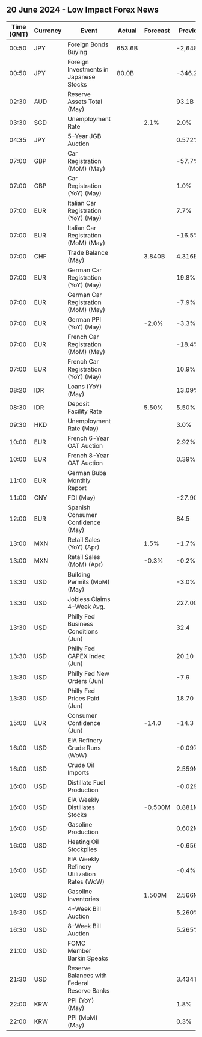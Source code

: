 ## 20 June 2024 - Low Impact Forex News

| Time (GMT) | Currency | Event | Actual | Forecast | Previous |
|------|----------|-------|--------|----------|----------|
| 00:50 | JPY | Foreign Bonds Buying | 653.6B |  | -2,648.6B |
| 00:50 | JPY | Foreign Investments in Japanese Stocks | 80.0B |  | -346.2B |
| 02:30 | AUD | Reserve Assets Total (May) |  |  | 93.1B |
| 03:30 | SGD | Unemployment Rate |  | 2.1% | 2.0% |
| 04:35 | JPY | 5-Year JGB Auction |  |  | 0.572% |
| 07:00 | GBP | Car Registration (MoM) (May) |  |  | -57.7% |
| 07:00 | GBP | Car Registration (YoY) (May) |  |  | 1.0% |
| 07:00 | EUR | Italian Car Registration (YoY) (May) |  |  | 7.7% |
| 07:00 | EUR | Italian Car Registration (MoM) (May) |  |  | -16.5% |
| 07:00 | CHF | Trade Balance (May) |  | 3.840B | 4.316B |
| 07:00 | EUR | German Car Registration (YoY) (May) |  |  | 19.8% |
| 07:00 | EUR | German Car Registration (MoM) (May) |  |  | -7.9% |
| 07:00 | EUR | German PPI (YoY) (May) |  | -2.0% | -3.3% |
| 07:00 | EUR | French Car Registration (MoM) (May) |  |  | -18.4% |
| 07:00 | EUR | French Car Registration (YoY) (May) |  |  | 10.9% |
| 08:20 | IDR | Loans (YoY) (May) |  |  | 13.09% |
| 08:30 | IDR | Deposit Facility Rate |  | 5.50% | 5.50% |
| 09:30 | HKD | Unemployment Rate (May) |  |  | 3.0% |
| 10:00 | EUR | French 6-Year OAT Auction |  |  | 2.92% |
| 10:00 | EUR | French 8-Year OAT Auction |  |  | 0.39% |
| 11:00 | EUR | German Buba Monthly Report |  |  |  |
| 11:00 | CNY | FDI (May) |  |  | -27.90% |
| 12:00 | EUR | Spanish Consumer Confidence (May) |  |  | 84.5 |
| 13:00 | MXN | Retail Sales (YoY) (Apr) |  | 1.5% | -1.7% |
| 13:00 | MXN | Retail Sales (MoM) (Apr) |  | -0.3% | -0.2% |
| 13:30 | USD | Building Permits (MoM) (May) |  |  | -3.0% |
| 13:30 | USD | Jobless Claims 4-Week Avg. |  |  | 227.00K |
| 13:30 | USD | Philly Fed Business Conditions (Jun) |  |  | 32.4 |
| 13:30 | USD | Philly Fed CAPEX Index (Jun) |  |  | 20.10 |
| 13:30 | USD | Philly Fed New Orders (Jun) |  |  | -7.9 |
| 13:30 | USD | Philly Fed Prices Paid (Jun) |  |  | 18.70 |
| 15:00 | EUR | Consumer Confidence (Jun) |  | -14.0 | -14.3 |
| 16:00 | USD | EIA Refinery Crude Runs (WoW) |  |  | -0.097M |
| 16:00 | USD | Crude Oil Imports |  |  | 2.559M |
| 16:00 | USD | Distillate Fuel Production |  |  | -0.029M |
| 16:00 | USD | EIA Weekly Distillates Stocks |  | -0.500M | 0.881M |
| 16:00 | USD | Gasoline Production |  |  | 0.602M |
| 16:00 | USD | Heating Oil Stockpiles |  |  | -0.656M |
| 16:00 | USD | EIA Weekly Refinery Utilization Rates (WoW) |  |  | -0.4% |
| 16:00 | USD | Gasoline Inventories |  | 1.500M | 2.566M |
| 16:30 | USD | 4-Week Bill Auction |  |  | 5.260% |
| 16:30 | USD | 8-Week Bill Auction |  |  | 5.265% |
| 21:00 | USD | FOMC Member Barkin Speaks |  |  |  |
| 21:30 | USD | Reserve Balances with Federal Reserve Banks |  |  | 3.434T |
| 22:00 | KRW | PPI (YoY) (May) |  |  | 1.8% |
| 22:00 | KRW | PPI (MoM) (May) |  |  | 0.3% |
